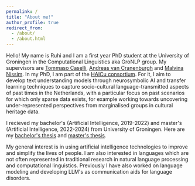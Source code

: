 ```yaml
---
permalink: /
title: "About me!"
author_profile: true
redirect_from: 
  - /about/
  - /about.html
---
```


Hello! My name is Ruhi and I am a first year PhD student at the University of Groningen in the Computational Linguistics aka GroNLP group. My supervisors are [Tommaso Caselli](https://www.rug.nl/staff/t.caselli/?lang=en), [Andreas van Cranenburgh](https://andreasvc.github.io/) and [Malvina Nissim](https://malvinanissim.github.io/). In my PhD, I am part of the [HAICu consortium](https://www.haicu.science/). For it, I aim to develop text understanding models through neurosymbolic AI and transfer learning techniques to capture socio-cultural language-transmitted aspects of past times in the Netherlands, with a particular focus on past scenarios for which only sparse data exists, for example working towards uncovering under-represented perspectives from marginalised groups in cultural heritage data. 

I recieved my bachelor's (Artificial Intelligence, 2019-2022) and master's (Artificial Intelligence, 2022-2024) from University of Groningen. Here are my [bachelor's thesis](https://drive.google.com/file/d/1oSRN9xZcjLsdhZh2pqhlr2z5Dzzw6T1j/view?usp=sharing) and [master's thesis](https://drive.google.com/file/d/1_TV80mCphJgkkG6qH-nlYFmA7wL5cTL2/view?usp=sharing). 

My general interest is in using artificial intelligence technologies to improve and simplify the lives of people. I am also interested in languages which are not often represented in traditional research in natural language processing and computational linguistics. Previously I have also worked on language modeling and developing LLM's as communication aids for language disorders.